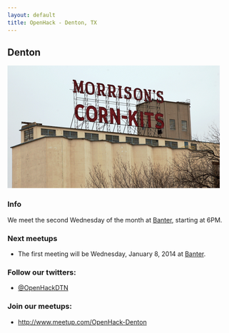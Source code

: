 ```yaml
---
layout: default
title: OpenHack - Denton, TX
---
```


## Denton

![Morrison's](/denton/code-kits.png)

### Info

We meet the second Wednesday of the month at [Banter](http://dentonbanter.com/), starting at 6PM.

### Next meetups

* The first meeting will be Wednesday, January 8, 2014 at [Banter](http://dentonbanter.com/).

### Follow our twitters:

- [@OpenHackDTN](http://twitter.com/OpenHackDTN)

### Join our meetups:

- http://www.meetup.com/OpenHack-Denton


